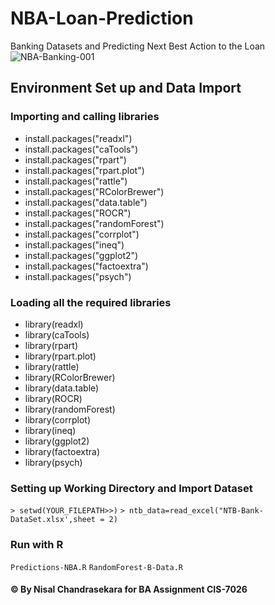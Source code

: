 # NBA-Loan-Prediction
Banking Datasets and Predicting Next Best Action to the Loan
![NBA-Banking-001](https://httpsak-a.akamaihd.net/1900410236/1900410236_5620107725001_3973999413001-vs.jpg?pubId=1900410236&videoId=3973999413001)

## Environment Set up and Data Import
### Importing and calling libraries
- install.packages("readxl")
- install.packages("caTools")
- install.packages("rpart")
- install.packages("rpart.plot")
- install.packages("rattle")
- install.packages("RColorBrewer")
- install.packages("data.table")
- install.packages("ROCR")
- install.packages("randomForest")
- install.packages("corrplot")
- install.packages("ineq")
- install.packages("ggplot2")
- install.packages("factoextra")
- install.packages("psych")

### Loading all the required libraries
- library(readxl)
- library(caTools)
- library(rpart)
- library(rpart.plot)
- library(rattle)
- library(RColorBrewer)
- library(data.table)
- library(ROCR)
- library(randomForest)
- library(corrplot)
- library(ineq)
- library(ggplot2)
- library(factoextra)
- library(psych)

### Setting up Working Directory and Import Dataset
`> setwd(YOUR_FILEPATH>>)`
`> ntb_data=read_excel("NTB-Bank-DataSet.xlsx',sheet = 2)`

### Run with R
`Predictions-NBA.R`
`RandomForest-B-Data.R`


#### ©️ By Nisal Chandrasekara for BA Assignment CIS-7026


